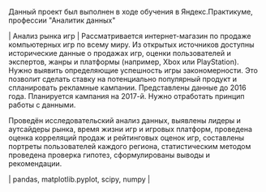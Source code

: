 Данный проект был выполнен в ходе обучения в Яндекс.Практикуме, профессии "Аналитик данных"

| Анализ рынка игр |
Рассматривается интернет-магазин по продаже компьютерных игр по всему миру. Из открытых источников доступны исторические данные о продажах игр, оценки пользователей и экспертов, жанры и платформы (например, Xbox или PlayStation). Нужно выявить определяющие успешность игры закономерности. Это позволит сделать ставку на потенциально популярный продукт и спланировать рекламные кампании. Представлены данные до 2016 года. Планируется кампания на 2017-й. Нужно отработать принцип работы с данными. 

Проведён исследовательский анализ данных, выявлены лидеры и аутсайдеры рынка, время жизни игр и игровых платформ, проведена оценка корреляций продаж и рейтинговых оценок игр, составлены портреты пользователей каждого региона, статистическим методом проведена проверка гипотез, сформулированы выводы и рекомендации.  

| pandas, matplotlib.pyplot, scipy, numpy |
